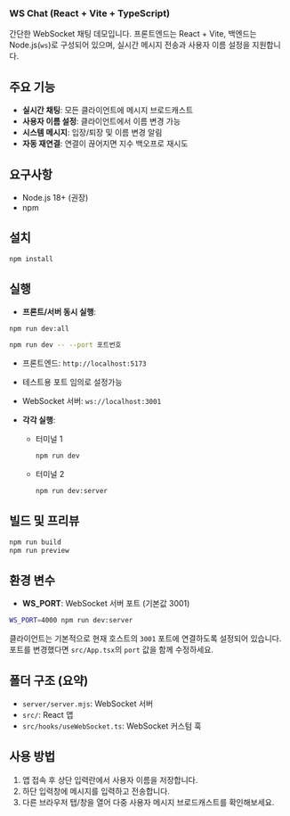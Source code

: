 ### WS Chat (React + Vite + TypeScript)

간단한 WebSocket 채팅 데모입니다. 프론트엔드는 React + Vite, 백엔드는 Node.js(`ws`)로 구성되어 있으며, 실시간 메시지 전송과 사용자 이름 설정을 지원합니다.

## 주요 기능
- **실시간 채팅**: 모든 클라이언트에 메시지 브로드캐스트
- **사용자 이름 설정**: 클라이언트에서 이름 변경 가능
- **시스템 메시지**: 입장/퇴장 및 이름 변경 알림
- **자동 재연결**: 연결이 끊어지면 지수 백오프로 재시도

## 요구사항
- Node.js 18+ (권장)
- npm

## 설치
```bash
npm install
```

## 실행
- **프론트/서버 동시 실행**:
```bash
npm run dev:all

npm run dev -- --port 포트번호
```
  - 프론트엔드: `http://localhost:5173`
  - 테스트용 포트 임의로 설정가능
  - WebSocket 서버: `ws://localhost:3001`

- **각각 실행**:
  - 터미널 1
    ```bash
    npm run dev
    ```
  - 터미널 2
    ```bash
    npm run dev:server
    ```

## 빌드 및 프리뷰
```bash
npm run build
npm run preview
```

## 환경 변수
- **WS_PORT**: WebSocket 서버 포트 (기본값 3001)
```bash
WS_PORT=4000 npm run dev:server
```

클라이언트는 기본적으로 현재 호스트의 `3001` 포트에 연결하도록 설정되어 있습니다. 포트를 변경했다면 `src/App.tsx`의 `port` 값을 함께 수정하세요.

## 폴더 구조 (요약)
- `server/server.mjs`: WebSocket 서버
- `src/`: React 앱
- `src/hooks/useWebSocket.ts`: WebSocket 커스텀 훅

## 사용 방법
1. 앱 접속 후 상단 입력란에서 사용자 이름을 저장합니다.
2. 하단 입력창에 메시지를 입력하고 전송합니다.
3. 다른 브라우저 탭/창을 열어 다중 사용자 메시지 브로드캐스트를 확인해보세요.


